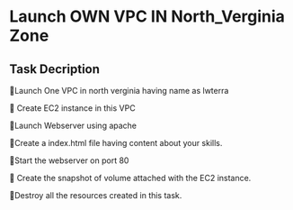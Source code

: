 # Launch OWN VPC IN North_Verginia Zone
## Task Decription

📍Launch One VPC in north verginia having name as lwterra

📍 Create EC2 instance in this VPC

📍Launch Webserver using apache 

📍Create a index.html file having content about your skills. 

📍Start the webserver on port 80

📍 Create the snapshot of volume attached with the EC2 instance. 

📍Destroy all the resources created in this task. 
